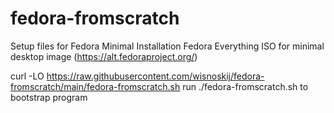# fedora-fromscratch
Setup files for Fedora Minimal Installation
Fedora Everything ISO for minimal desktop image (https://alt.fedoraproject.org/)

curl -LO https://raw.githubusercontent.com/wisnoskij/fedora-fromscratch/main/fedora-fromscratch.sh
run ./fedora-fromscratch.sh to bootstrap program
